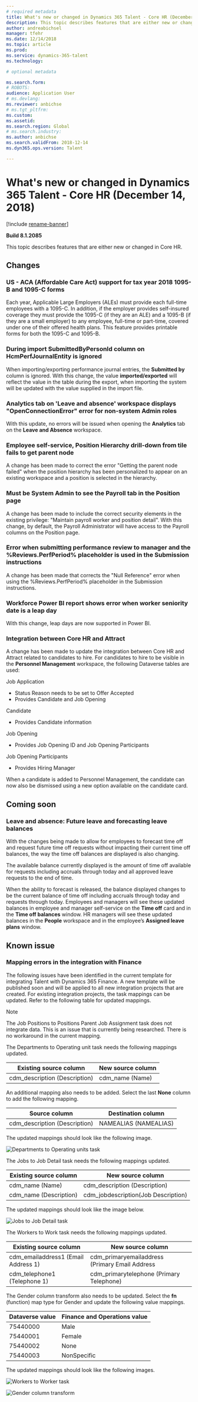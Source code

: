 ```yaml
---
# required metadata
title: What's new or changed in Dynamics 365 Talent - Core HR (December 14, 2018)
description: This topic describes features that are either new or changed in Microsoft Dynamics 365 Talent - Core HR.
author: andreabichsel
manager: tfehr
ms.date: 12/14/2018
ms.topic: article
ms.prod: 
ms.service: dynamics-365-talent
ms.technology: 

# optional metadata

ms.search.form: 
# ROBOTS: 
audience: Application User
# ms.devlang: 
ms.reviewer: anbichse
# ms.tgt_pltfrm: 
ms.custom: 
ms.assetid: 
ms.search.region: Global
# ms.search.industry: 
ms.author: anbichse
ms.search.validFrom: 2018-12-14
ms.dyn365.ops.version: Talent

---
```

# What's new or changed in Dynamics 365 Talent - Core HR (December 14, 2018)

[!include [rename-banner](~/includes/cc-data-platform-banner.md)]

**Build 8.1.2085**

This topic describes features that are either new or changed in Core HR.

## Changes

### US - ACA (Affordable Care Act) support for tax year 2018 1095-B and 1095-C forms

Each year, Applicable Large Employers (ALEs) must provide each full-time employees with a 1095-C. In addition, if the employer provides self-insured coverage they must provide the 1095-C (if they are an ALE) and a 1095-B (if they are a small employer) to any employee, full-time or part-time, covered under one of their offered health plans. This feature provides printable forms for both the 1095-C and 1095-B.

### During import SubmittedByPersonId column on HcmPerfJournalEntity is ignored

When importing/exporting performance journal entries, the **Submitted by** column is ignored. With this change, the value **imported/exported** will reflect the value in the table during the export, when importing the system will be updated with the value supplied in the import file.

### Analytics tab on 'Leave and absence' workspace displays "OpenConnectionError" error for non-system Admin roles

With this update, no errors will be issued when opening the **Analytics** tab on the **Leave and Absence** workspace.

### Employee self-service, Position Hierarchy drill-down from tile fails to get parent node

A change has been made to correct the error "Getting the parent node failed" when the position hierarchy has been personalized to appear on an existing workspace and a position is selected in the hierarchy.  

### Must be System Admin to see the Payroll tab in the Position page

A change has been made to include the correct security elements in the existing privilege: "Maintain payroll worker and position detail". With this change, by default, the Payroll Administrator will have access to the Payroll columns on the Position page.

### Error when submitting performance review to manager and the %Reviews.PerfPeriod% placeholder is used in the Submission instructions

A change has been made that corrects the "Null Reference" error when using the %Reviews.PerfPeriod% placeholder in the Submission instructions.

### Workforce Power BI report shows error when worker seniority date is a leap day

With this change, leap days are now supported in Power BI.

### Integration between Core HR and Attract

A change has been made to update the integration between Core HR and Attract related to candidates to hire. For candidates to hire to be visible in the **Personnel Management** workspace, the following Dataverse tables are used:

Job Application
- Status Reason needs to be set to Offer Accepted
-	Provides Candidate and Job Opening

Candidate
-	Provides Candidate information

Job Opening
-	Provides Job Opening ID and Job Opening Participants

Job Opening Participants
-	Provides Hiring Manager

When a candidate is added to Personnel Management, the candidate can now also be dismissed using a new option available on the candidate card.

## Coming soon

### Leave and absence: Future leave and forecasting leave balances

With the changes being made to allow for employees to forecast time off and request future time off requests without impacting their current time off balances, the way the time off balances are displayed is also changing. 

The available balance currently displayed is the amount of time off available for requests including accruals through today and all approved leave requests to the end of time. 

When the ability to forecast is released, the balance displayed changes to  be the current balance of time off including accruals through today and requests through today. Employees and managers will see these updated balances in employee and manager self-service on the **Time off** card and in the **Time off balances** window. HR managers will see these updated balances in the **People** workspace and in the employee’s **Assigned leave plans** window.

## Known issue

### Mapping errors in the integration with Finance

The following issues have been identified in the current template for integrating Talent with Dynamics 365 Finance. A new template will be published soon and will be applied to all new integration projects that are created. For existing integration projects, the task mappings can be updated. Refer to the following table for updated mappings. 

>[!NOTE]
> The Job Positions to Positions Parent Job Assignment task does not integrate data. This is an issue that is currently being researched. There is no workaround in the current mapping. 

The Departments to Operating unit task needs the following mappings updated.

| Existing source column          | New source column |
| -------------------------------|------------------|
| cdm_description (Description)  | cdm_name (Name)  |

An additional mapping also needs to be added. Select the last **None** column to add the following mapping.

| Source column                   | Destination column    |
| -------------------------------|----------------------|
| cdm_description (Description)  | NAMEALIAS (NAMEALIAS)|

The updated mappings should look like the following image.

![Departments to Operating units task](./media/DepartmentMapping.png)


The Jobs to Job Detail task needs the following mappings updated.

| Existing source column          | New source column                   |
| -------------------------------|------------------------------------|
| cdm_name (Name)                | cdm_description (Description)      |
| cdm_name (Description)         | cdm_jobdescription(Job Description)|


The updated mappings should look like the image below.

![Jobs to Job Detail task](./media/JobMapping.png)

The Workers to Work task needs the following mappings updated.

| Existing source column                 | New source column                               |
| --------------------------------------|------------------------------------------------|
| cdm_emailaddress1 (Email Address 1)   | cdm_primaryemailaddress (Primary Email Address |
| cdm_telephone1 (Telephone 1)          | cdm_primarytelephone (Primary Telephone)       |

The Gender column transform also needs to be updated. Select the **fn** (function) map type for Gender and update the following value mappings.

| Dataverse value                   | Finance and Operations value                     |
| ----------------------------|--------------------------------------------------|
| 75440000                    | Male                                             |
| 75440001                    | Female                                           |
| 75440002                    | None                                             | 
| 75440003                    | NonSpecific                                      |

The updated mappings should look like the following images.

![Workers to Worker task](./media/WorkerMapping.png)

![Gender column transform](./media/WorkerTransform.png)
